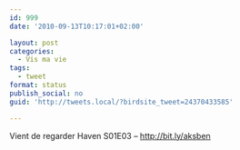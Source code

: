 ```yaml
---
id: 999
date: '2010-09-13T10:17:01+02:00'

layout: post
categories:
  - Vis ma vie
tags:
  - tweet
format: status
publish_social: no
guid: 'http://tweets.local/?birdsite_tweet=24370433585'

---
```


Vient de regarder Haven S01E03 – http://bit.ly/aksben